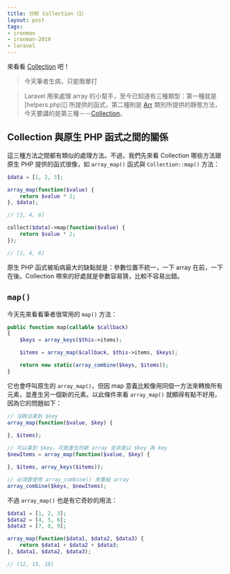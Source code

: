 ```yaml
---
title: 分析 Collection（1）
layout: post
tags:
- ironman
- ironman-2019
- laravel
---
```


來看看 [Collection][] 吧！

> 今天筆者生病，只能簡單打

>Laravel 用來處理 array 的小幫手，至今已知道有三種類型：第一種就是 [helpers.php][] 所提供的函式，第二種則是 [Arr][] 類別所提供的靜態方法，今天要講的是第三種－－[Collection][]。

## Collection 與原生 PHP 函式之間的關係

這三種方法之間都有類似的處理方法。不過，我們先來看 Collection 哪些方法跟原生 PHP 提供的函式很像，如 `array_map()` 函式與 `Collection::map()` 方法：

```php
$data = [1, 2, 3];

array_map(function($value) {
    return $value * 2;
}, $data);

// [2, 4, 6]

collect($data)->map(function($value) {
    return $value * 2;
}); 

// [2, 4, 6]
```

原生 PHP 函式被垢病最大的缺點就是：參數位置不統一，一下 array 在前，一下在後。Collection 帶來的好處就是參數容易猜，比較不容易出錯。

## `map()`

今天先來看看筆者很常用的 `map()` 方法：

```php
public function map(callable $callback)
{
    $keys = array_keys($this->items);

    $items = array_map($callback, $this->items, $keys);

    return new static(array_combine($keys, $items));
}
```

它也會呼叫原生的 `array_map()`，但因 map 意義比較像用同個一方法來轉換所有元素，並產生另一個新的元素。以此條件來看 `array_map()` 就顯得有點不好用，因為它的問題如下：

```php
// 沒辦法拿到 $key
array_map(function($value, $key) {
    
}, $items);

// 可以拿到 $key，可是產生的新 array 並非是以 $key 為 key
$newItems = array_map(function($value, $key) {

}, $items, array_keys($items));

// 必須要使用 array_combine() 來重組 array
array_combine($keys, $newItems);
```

不過 `array_map()` 也是有它奇妙的用法：

```php
$data1 = [1, 2, 3];
$data2 = [4, 5, 6];
$data3 = [7, 8, 9];

array_map(function($data1, $data2, $data3) {
    return $data1 + $data2 + $data3;
}, $data1, $data2, $data3);

// [12, 15, 18]
```

[Arr]: https://github.com/laravel/framework/blob/v5.7.6/src/Illuminate/Support/Arr.php
[Collection]: https://github.com/laravel/framework/blob/v5.7.6/src/Illuminate/Support/Collection.php
[helpers]: https://github.com/laravel/framework/blob/v5.7.6/src/Illuminate/Support/helpers.php
